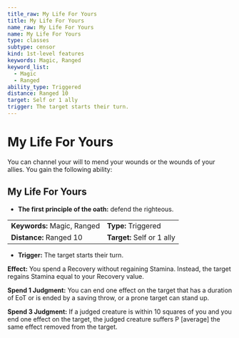 ```yaml
---
title_raw: My Life For Yours
title: My Life For Yours
name_raw: My Life For Yours
name: My Life For Yours
type: classes
subtype: censor
kind: 1st-level features
keywords: Magic, Ranged
keyword_list:
  - Magic
  - Ranged
ability_type: Triggered
distance: Ranged 10
target: Self or 1 ally
trigger: The target starts their turn.
---
```


# My Life For Yours

You can channel your will to mend your wounds or the wounds of your allies. You gain the following ability:

## My Life For Yours

- **The first principle of the oath:** defend the righteous.

|                             |                            |
| :-------------------------- | :------------------------- |
| **Keywords:** Magic, Ranged | **Type:** Triggered        |
| **Distance:** Ranged 10     | **Target:** Self or 1 ally |

- **Trigger:** The target starts their turn.

**Effect:** You spend a Recovery without regaining Stamina. Instead, the target regains Stamina equal to your Recovery value.

**Spend 1 Judgment:** You can end one effect on the target that has a duration of EoT or is ended by a saving throw, or a prone target can stand up.

**Spend 3 Judgment:** If a judged creature is within 10 squares of you and you end one effect on the target, the judged creature suffers P \[average\] the same effect removed from the target.
